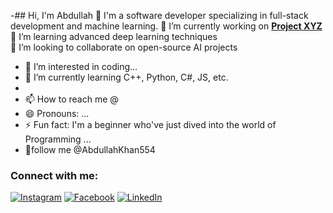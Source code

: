 -## Hi, I'm Abdullah 👋
I'm a software developer specializing in full-stack development and machine learning.
🔭 I’m currently working on **[Project XYZ](https://github.com/your-username/project-repo)**  
🌱 I’m learning advanced deep learning techniques  
👯 I’m looking to collaborate on open-source AI projects  
- 👀 I’m interested in coding...
- 🌱 I’m currently learning C++, Python, C#, JS, etc.
- 
- 📫 How to reach me @
- 😄 Pronouns: ...
- ⚡ Fun fact: I'm a beginner who've just dived into the world of Programming ...
- 👋follow me  @AbdullahKhan554

### Connect with me:

[![Instagram](https://img.shields.io/badge/Instagram-E4405F?style=for-the-badge&logo=instagram&logoColor=white)](https://www.instagram.com/abdullah_xkhan__/)
[![Facebook](https://img.shields.io/badge/Facebook-1877F2?style=for-the-badge&logo=facebook&logoColor=white)](https://www.facebook.com/me/)
[![LinkedIn](https://img.shields.io/badge/LinkedIn-0077B5?style=for-the-badge&logo=linkedin&logoColor=white)](https://www.linkedin.com/in/https://www.linkedin.com/in/abdullah-khan-1122mak9143/?lipi=urn%3Ali%3Apage%3Ad_flagship3_profile_view_base%3BrkNpNY7rTDCOPaPqBpmYLQ%3D%3D)

<!---
AbdullahKhan554/AbdullahKhan554 is a ✨ special ✨ repository because its `README.md` (this file) appears on your GitHub profile.
You can click the Preview link to take a look at your changes.
--->
